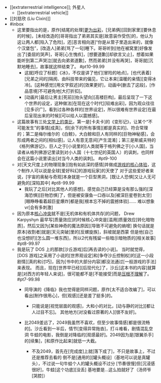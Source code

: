 - [[extraterrestrial intelligence]]; 外星人
    - [[extraterrestrial vehicle]]
- [[刘慈欣 (Liu Cixin)]]
- #inbox
    - 这里要指出的是，原作[结尾的处理][更为出彩](https://www.zhihu.com/question/459134092/answer/1888847553)，[兄弟俩][回到家里][要休息的时候]，[未经改造的]哥哥指出了弟弟其实是[故意装作受伤]的，他认为这让两人都[陷入了危险]，还[恶言相向道]“你是从管子里造出来的，就像个汉堡包”，[改造人]弟弟[骂了一句]睡下。哥哥听到[他在被窝里]好像发出了[委屈的哭声]，哥哥[心生愧疚]，[想要道歉][却欲言又止]，想着如果能听到第二声哭泣[就去向弟弟道歉]，然而弟弟[并没有再哭]，哥哥就[沉默地睡去]，故事就这样结束了。 #pt10-99.99
        - 这就[呼应了标题]《冰》，不仅是讲了他们[冒险的地点]，[也代表着][兄弟之间的]隔阂、由科技带来的偏见，它让本来[温暖的亲情][变得冰冷]。[这种感觉][用文字叙述]的[效果更好]，动画中[删去了这段]，[作品意境]不可避免地[大打折扣]。
        - [动画片]最后让男主[死前][抬头望向][高楼巨构]，最后呈现了一下这个世界的设定，这种做法[在现在这个时代][较难出彩]，因为观众往往[见多识广]，看到过各种各样的[世界设定]，所以很难有世界设定[在最后呈现出来的时候][可以给人以震撼感]。
    - 这篇故事有三处[文学上的类比](https://www.zhihu.com/question/459134092/answer/1886555955)，第一是[卡夫卡]的《变形记》，让某个“不可能发生”的事情[成真]，但[余下的所有事情][都是真实的]、符合常理的；第二是梅尔维尔的《白鲸》，大白鲸和巨人有同样的[巨物神秘感]，会形成两者之间的[相似感]，让人有意无意间[产生混淆]；第三是斯威夫特的《格列佛游记》，巨人之于[小说里的]人类就等于格列佛之于[小人国]，当读者从格列佛游记里读到对小人国（十七世纪的英国人）的讽刺，也同样会在这篇小说里读出[对当今人类的讽刺]。 #pt9-100
    - 对[天文尺度上的物理现象][抱有如此深的感情]并做成[游戏的核心体验](https://bbs.saraba1st.com/2b/thread-2020967-2-1.html)，这个制作人可以说是全球[爱好科幻的游戏玩家]的天使了
对于这些爱好者来说，[宇宙的奥秘与奇观]本身就是一个巨型黑洞，[既让人恐惧]又让人无可避免的[深陷其中] #pt8-99.99
        - 我玩了之后[对比其他人的感想]，感觉自己已经算是没有那么强的[深海恐惧][巨物恐惧]了，但是被安康鱼一口吞以及[被深巨星卷到太空][眼睁睁看着超巨星爆炸]都是我[根本忘不掉的震撼体验]…… 难以想象vr[会有多刺激]
    - 因为原本[核心冲突](https://bbs.saraba1st.com/2b/thread-2021292-2-1.html)就不是[无机体和有机体共存]的问题，
Drew Karpyshyn 最早写[质量效应]的时候核心冲突是[滥用]质量效应[转化暗物质]，然后又因为[某些神奇的魔法原因][导致不可避免的熵增]
换句话就是原本[收割者]就是[天元突破]里的[反螺旋族]，斜坡就是西蒙
但是他[自己也没想好][怎么圆一堆东西]，所以2代有残留一些暗示暗物质的[相关故事] #pt8-99.97
    - 我是玩了 DOS 上的那款[沙丘游戏]后[再去读的小说]。
当时就觉得，[DOS 游戏]之采用了小说的[世界观设定]和[争夺沙丘控制权]的[这一小段剧情][真的和讨巧]，因为[书中的大部分内容]都没法通过[一般游戏的手法]来表现。
而且，现在[世界早已经][后现代化]了，沙丘[这本书的内容]就算是[对西方的年轻人来说]，很可能都不是[不能接受]而是[压根不理解](https://bbs.saraba1st.com/2b/thread-2026721-2-1.html)了。 #pt7-99.98
        - 同导演的《降临》我也觉得是同样问题，原作[太不适合改编了]，可以看出[制作很用心]，但[观感][还是差了挺多]的。


            - 只能说是[视觉层面的观感]，大和小的对比，[动与静的对比][都让人过目不忘]。
其他地方[对没看过原著的人][很不友好]。

        - 比2049差远了，2049我虽然不喜欢，但至少故事情感[都是很流畅的]。沙丘看到一半后，情节[变得异常拖沓]，打斗难看，剧情混乱空洞
牛蛙的电影，我倒是对降临的[观感最好]。2049因为是[银翼杀手]的[续集]，[和原作比起来]就低一大截。


            - 不及2049，首先在[完成度]上就[落下成了]，不只是故事上，不过还是推荐去看的
倒不是[通用的][罐头概设]（基地可以说是真罐头），不过说一句牛蛙个人的罐头概设不过分
[节奏很慢]但[沉浸感很好]，牛蛙[这个功底][没丢]
基地要是...这么拍就好了（汤师爷[哭腔]）
